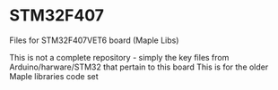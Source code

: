 # STM32F407
Files for STM32F407VET6 board (Maple Libs)

This is not a complete repository - simply the key files from Arduino/harware/STM32 that pertain to this board
This is for the older Maple libraries code set


